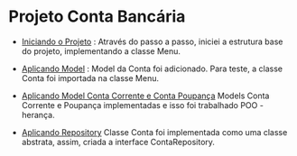 # Projeto Conta Bancária

- [Iniciando o Projeto](https://github.com/conteudoGeneration/cookbook_java_fullstack/blob/main/01_java/pr01.md) :
   Através do passo a passo, iniciei a estrutura base do projeto, implementando a classe Menu.

- [Aplicando Model](https://github.com/conteudoGeneration/cookbook_java_fullstack/blob/main/01_java/pr03.md) :
  Model da Conta foi adicionado. Para teste, a classe Conta foi importada na classe Menu.

- [Aplicando Model Conta Corrente e Conta Poupança](https://github.com/conteudoGeneration/cookbook_java_fullstack/blob/main/01_java/pr04.md)
 Models Conta Corrente e Poupança implementadas e isso foi trabalhado POO - herança.

- [Aplicando Repository](https://github.com/conteudoGeneration/cookbook_java_fullstack/blob/main/01_java/pr06.md)
 Classe Conta foi implementada como uma classe abstrata, assim, criada a interface ContaRepository.
